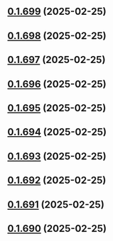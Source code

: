 ## [0.1.699](https://github.com/binary-braids/terraform-oracle/compare/v0.1.698...v0.1.699) (2025-02-25)



## [0.1.698](https://github.com/binary-braids/terraform-oracle/compare/v0.1.697...v0.1.698) (2025-02-25)



## [0.1.697](https://github.com/binary-braids/terraform-oracle/compare/v0.1.696...v0.1.697) (2025-02-25)



## [0.1.696](https://github.com/binary-braids/terraform-oracle/compare/v0.1.695...v0.1.696) (2025-02-25)



## [0.1.695](https://github.com/binary-braids/terraform-oracle/compare/v0.1.694...v0.1.695) (2025-02-25)



## [0.1.694](https://github.com/binary-braids/terraform-oracle/compare/v0.1.693...v0.1.694) (2025-02-25)



## [0.1.693](https://github.com/binary-braids/terraform-oracle/compare/v0.1.692...v0.1.693) (2025-02-25)



## [0.1.692](https://github.com/binary-braids/terraform-oracle/compare/v0.1.691...v0.1.692) (2025-02-25)



## [0.1.691](https://github.com/binary-braids/terraform-oracle/compare/v0.1.690...v0.1.691) (2025-02-25)



## [0.1.690](https://github.com/binary-braids/terraform-oracle/compare/v0.1.689...v0.1.690) (2025-02-25)



